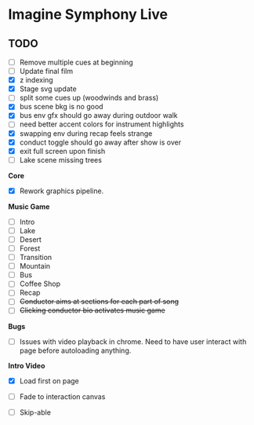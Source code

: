 # Imagine Symphony Live

## TODO
- [ ] Remove multiple cues at beginning
- [ ] Update final film
- [x] z indexing
- [x] Stage svg update
- [ ] split some cues up (woodwinds and brass)
- [x] bus scene bkg is no good
- [x] bus env gfx should go away during outdoor walk
- [ ] need better accent colors for instrument highlights
- [x] swapping env during recap feels strange
- [x] conduct toggle should go away after show is over
- [x] exit full screen upon finish
- [ ] Lake scene missing trees

**Core**
 - [x] Rework graphics pipeline.

**Music Game**
 - [ ] Intro
 - [ ] Lake
 - [ ] Desert
 - [ ] Forest
 - [ ] Transition
 - [ ] Mountain
 - [ ] Bus
 - [ ] Coffee Shop
 - [ ] Recap
 - [ ] ~~Conductor aims at sections for each part of song~~
 - [ ] ~~Clicking conductor bio activates music game~~

**Bugs**
 - [ ] Issues with video playback in chrome. Need to have user interact with page before autoloading anything.

**Intro Video**
 - [x] Load first on page
 - [ ] Fade to interaction canvas
 - [ ] Skip-able

